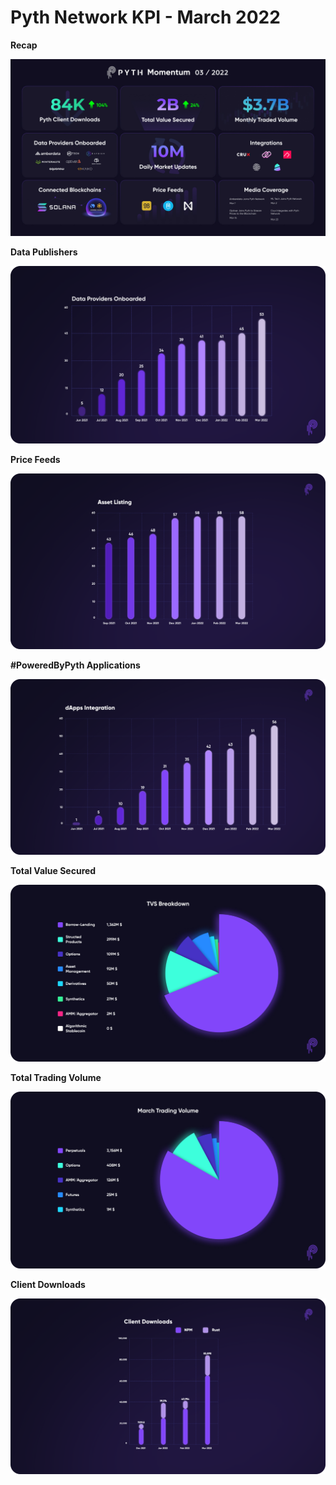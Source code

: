 # Pyth Network KPI - March 2022

**Recap**

![EOMRecap.png](../../.gitbook/assets/kpi/march-22/End_of_Month___March-22_v3.jpg)

**Data Publishers**

![pubs.png](../../.gitbook/assets/kpi/march-22/DataProvidersOnboarded.png)

**Price Feeds**

![pricefeeds.png](../../.gitbook/assets/kpi/march-22/PriceFeedsSep21Mar2.png)

**#PoweredByPyth Applications**

![dappsintegration.png](../../.gitbook/assets/kpi/march-22/dAppIntegration.png)

**Total Value Secured**

![1_ZIHVNImXQfP58gzSuo5jIQ.png](../../.gitbook/assets/kpi/march-22/1_ZIHVNImXQfP58gzSuo5jIQ.png)

**Total Trading Volume**

![1_Yb4wTcduj5yc7KuTNrfdvA.png](../../.gitbook/assets/kpi/march-22/1_Yb4wTcduj5yc7KuTNrfdvA.png)

**Client Downloads**

![Client Downloads Cumulative Mar.png](../../.gitbook/assets/kpi/march-22/Client_Downloads_Cumulative_Mar.png)